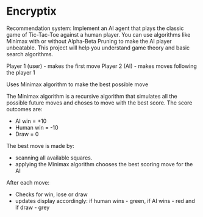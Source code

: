 # Encryptix
Recommendation system: Implement an AI agent that plays the classic game of Tic-Tac-Toe against a human player. You can use algorithms like Minimax with or without Alpha-Beta Pruning to make the AI player unbeatable. This project will help you understand game theory and basic search algorithms.

Player 1 (user) - makes the first move
Player 2 (AI) - makes moves following the player 1

Uses Minimax algorithm to make the best possible move

The Minimax algorithm is a recursive algorithm that simulates all the possible future moves and choses to move with the best score. The score outcomes are:
 - AI win = +10
 - Human win = -10
 - Draw = 0

The best move is made by:
 - scanning all available squares.
 - applying the Minimax algorithm
chooses the best scoring move for the AI

After each move:
 - Checks for win, lose or draw
 - updates display accordingly: if human wins - green, if AI wins - red and if draw - grey
